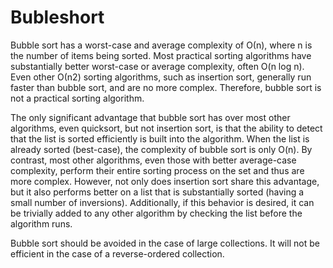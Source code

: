 # Bubleshort

<p>
Bubble sort has a worst-case and average complexity of О(n), where n is the number of items being sorted. Most practical sorting algorithms have substantially better worst-case or average complexity, often O(n log n). Even other О(n2) sorting algorithms, such as insertion sort, generally run faster than bubble sort, and are no more complex. Therefore, bubble sort is not a practical sorting algorithm.</p>
<p>
The only significant advantage that bubble sort has over most other algorithms, even quicksort, but not insertion sort, is that the ability to detect that the list is sorted efficiently is built into the algorithm. When the list is already sorted (best-case), the complexity of bubble sort is only O(n). By contrast, most other algorithms, even those with better average-case complexity, perform their entire sorting process on the set and thus are more complex. However, not only does insertion sort share this advantage, but it also performs better on a list that is substantially sorted (having a small number of inversions). Additionally, if this behavior is desired, it can be trivially added to any other algorithm by checking the list before the algorithm runs.

Bubble sort should be avoided in the case of large collections. It will not be efficient in the case of a reverse-ordered collection.
</p>

<img href="https://i.postimg.cc/Qdz3S2P7/descarga.png">
